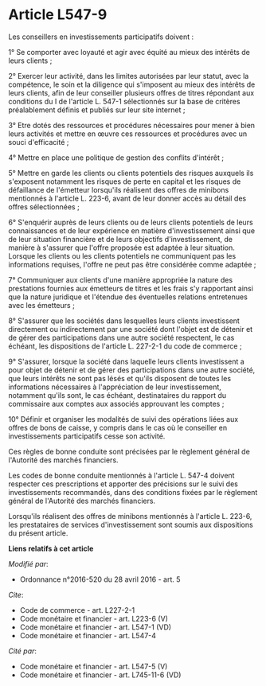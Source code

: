# Article L547-9

Les conseillers en investissements participatifs doivent : 

1° Se comporter avec loyauté et agir avec équité au mieux des intérêts de leurs clients ; 

2° Exercer leur activité, dans les limites autorisées par leur statut, avec la compétence, le soin et la diligence qui
s'imposent au mieux des intérêts de leurs clients, afin de leur conseiller plusieurs offres de titres répondant aux
conditions du I de l'article L. 547-1 sélectionnés sur la base de critères préalablement définis et publiés sur leur site
internet ; 

3° Etre dotés des ressources et procédures nécessaires pour mener à bien leurs activités et mettre en œuvre ces ressources et
procédures avec un souci d'efficacité ; 

4° Mettre en place une politique de gestion des conflits d'intérêt ; 

5° Mettre en garde les clients ou clients potentiels des risques auxquels ils s'exposent notamment les risques de perte en
capital et les risques de défaillance de l'émetteur lorsqu'ils réalisent des offres de minibons mentionnés à l'article L.
223-6, avant de leur donner accès au détail des offres sélectionnées ; 

6° S'enquérir auprès de leurs clients ou de leurs clients potentiels de leurs connaissances et de leur expérience en matière
d'investissement ainsi que de leur situation financière et de leurs objectifs d'investissement, de manière à s'assurer que
l'offre proposée est adaptée à leur situation. Lorsque les clients ou les clients potentiels ne communiquent pas les
informations requises, l'offre ne peut pas être considérée comme adaptée ; 

7° Communiquer aux clients d'une manière appropriée la nature des prestations fournies aux émetteurs de titres et les frais
s'y rapportant ainsi que la nature juridique et l'étendue des éventuelles relations entretenues avec les émetteurs ; 

8° S'assurer que les sociétés dans lesquelles leurs clients investissent directement ou indirectement par une société dont
l'objet est de détenir et de gérer des participations dans une autre société respectent, le cas échéant, les dispositions de
l'article L. 227-2-1 du code de commerce ; 

9° S'assurer, lorsque la société dans laquelle leurs clients investissent a pour objet de détenir et de gérer des
participations dans une autre société, que leurs intérêts ne sont pas lésés et qu'ils disposent de toutes les informations
nécessaires à l'appréciation de leur investissement, notamment qu'ils sont, le cas échéant, destinataires du rapport du
commissaire aux comptes aux associés approuvant les comptes ; 

10° Définir et organiser les modalités de suivi des opérations liées aux offres de bons de caisse, y compris dans le cas où
le conseiller en investissements participatifs cesse son activité. 

Ces règles de bonne conduite sont précisées par le règlement général de l'Autorité des marchés financiers. 

Les codes de bonne conduite mentionnés à l'article L. 547-4 doivent respecter ces prescriptions et apporter des précisions
sur le suivi des investissements recommandés, dans des conditions fixées par le règlement général de l'Autorité des marchés
financiers. 

Lorsqu'ils réalisent des offres de minibons mentionnés à l'article L. 223-6, les prestataires de services d'investissement
sont soumis aux dispositions du présent article.

**Liens relatifs à cet article**

_Modifié par_:

  - Ordonnance n°2016-520 du 28 avril 2016 - art. 5

_Cite_:

  - Code de commerce - art. L227-2-1
  - Code monétaire et financier - art. L223-6 (V)
  - Code monétaire et financier - art. L547-1 (VD)
  - Code monétaire et financier - art. L547-4

_Cité par_:

  - Code monétaire et financier - art. L547-5 (V)
  - Code monétaire et financier - art. L745-11-6 (VD)
